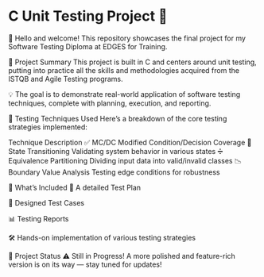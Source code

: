 # C Unit Testing Project 🚀
👋 Hello and welcome!
This repository showcases the final project for my Software Testing Diploma at EDGES for Training.

📌 Project Summary
This project is built in C and centers around unit testing, putting into practice all the skills and methodologies acquired from the ISTQB and Agile Testing programs.

💡 The goal is to demonstrate real-world application of software testing techniques, complete with planning, execution, and reporting.

🧪 Testing Techniques Used
Here’s a breakdown of the core testing strategies implemented:

Technique	Description
✅ MC/DC	Modified Condition/Decision Coverage
🔄 State Transitioning	Validating system behavior in various states
➗ Equivalence Partitioning	Dividing input data into valid/invalid classes
📉 Boundary Value Analysis	Testing edge conditions for robustness

📄 What’s Included
📘 A detailed Test Plan

🧾 Designed Test Cases

📊 Testing Reports

🛠️ Hands-on implementation of various testing strategies

🚧 Project Status
⚠️ Still in Progress!
A more polished and feature-rich version is on its way — stay tuned for updates!


